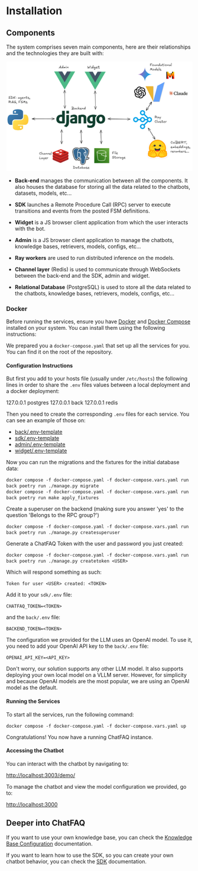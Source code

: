# Installation

## Components

The system comprises seven main components, here are their relationships and the technologies they are built with:


![ChatFAQ Components](./_static/images/chatfaq_components.png)


- **Back-end** <!-- (<a href="/en/latest/modules/installations/index.html#back-installation">local install</a>) --> manages the communication between all the components. It also houses the database for storing all the data related to the chatbots, datasets, models, etc...


- **SDK** <!-- (<a href="/en/latest/modules/installations/index.html#sdk-installation">local install</a>) --> launches a Remote Procedure Call (RPC) server to execute transitions and events from the posted FSM definitions.


- **Widget** <!-- (<a href="/en/latest/modules/installations/index.html#widget-installation">local install</a>) --> is a JS browser client application from which the user interacts with the bot.


- **Admin** is a JS browser client application to manage the chatbots, knowledge bases, retrievers, models, configs, etc...


- **Ray workers** are used to run distributed inference on the models.


- **Channel layer** (Redis) is used to communicate through WebSockets between the back-end and the SDK, admin and widget.


- **Relational Database** (PostgreSQL) is used to store all the data related to the chatbots, knowledge bases, retrievers, models, configs, etc...

### Docker

Before running the services, ensure you have <a href="https://docs.docker.com/engine/install/" target="_blank">Docker</a> and  <a href="https://docs.docker.com/compose/" target="_blank">Docker Compose</a> installed on your system. You can install them using the following instructions:

We prepared you a `docker-compose.yaml` that set up all the services for you. You can find it on the root of the repository.

#### Configuration Instructions

But first you add to your hosts file (usually under `/etc/hosts`) the following lines in order to share the `.env` files values between a local deployment and a docker deployment:

127.0.0.1  postgres
127.0.0.1  back
127.0.0.1  redis

Then you need to create the corresponding `.env` files for each service. You can see an example of those on:

- [back/.env-template](https://github.com/ChatFAQ/ChatFAQ/blob/develop/back/.env-template)
- [sdk/.env-template](https://github.com/ChatFAQ/ChatFAQ/blob/develop/sdk/.env-template)
- [admin/.env-template](https://github.com/ChatFAQ/ChatFAQ/blob/develop/admin/.env-template)
- [widget/.env-template](https://github.com/ChatFAQ/ChatFAQ/blob/develop/widget/.env-template)


Now you can run the migrations and the fixtures for the initial database data:

    docker compose -f docker-compose.yaml -f docker-compose.vars.yaml run back poetry run ./manage.py migrate
    docker compose -f docker-compose.yaml -f docker-compose.vars.yaml run back poetry run make apply_fixtures

Create a superuser on the backend (making sure you answer 'yes' to the question 'Belongs to the RPC group?')

    docker compose -f docker-compose.yaml -f docker-compose.vars.yaml run back poetry run ./manage.py createsuperuser

Generate a ChatFAQ Token with the user and password you just created:

    docker compose -f docker-compose.yaml -f docker-compose.vars.yaml run back poetry run ./manage.py createtoken <USER>

Which will respond something as such:

    Token for user <USER> created: <TOKEN>

Add it to your `sdk/.env` file:

    CHATFAQ_TOKEN=<TOKEN>

and the `back/.env` file:

    BACKEND_TOKEN=<TOKEN>

The configuration we provided for the LLM uses an OpenAI model. To use it, you need to add your OpenAI API key to the `back/.env` file:

    OPENAI_API_KEY=<API_KEY>

Don't worry, our solution supports any other LLM model. It also supports deploying your own local model on a VLLM server. However, for simplicity and because OpenAI models are the most popular, we are using an OpenAI model as the default.

#### Running the Services

To start all the services, run the following command:

    docker compose -f docker-compose.yaml -f docker-compose.vars.yaml up

Congratulations! You now have a running ChatFAQ instance.

#### Accessing the Chatbot

You can interact with the chatbot by navigating to:

<a href="http://localhost:3003/demo/" target="_blank">http://localhost:3003/demo/</a>

To manage the chatbot and view the model configuration we provided, go to:

<a href="http://localhost:3000" target="_blank">http://localhost:3000</a>

## Deeper into ChatFAQ

If you want to use your own knowledge base, you can check the [Knowledge Base Configuration](./modules/configuration/index.html#knowledge-base) documentation.

If you want to learn how to use the SDK, so you can create your own chatbot behavior, you can check the [SDK](./modules/sdk/index.md) documentation.
